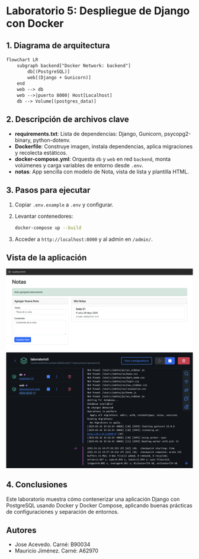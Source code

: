 # Laboratorio 5: Despliegue de Django con Docker

## 1. Diagrama de arquitectura

```mermaid
flowchart LR
    subgraph backend["Docker Network: backend"]
        db[(PostgreSQL)]
        web[(Django + Gunicorn)]
    end
    web --> db
    web -->|puerto 8000| Host[Localhost]
    db --> Volume[(postgres_data)]
```

## 2. Descripción de archivos clave

* **requirements.txt**: Lista de dependencias: Django, Gunicorn, psycopg2-binary, python-dotenv.
* **Dockerfile**: Construye imagen, instala dependencias, aplica migraciones y recolecta estáticos.
* **docker-compose.yml**: Orquesta `db` y `web` en red `backend`, monta volúmenes y carga variables de entorno desde `.env`.
* **notas**: App sencilla con modelo de Nota, vista de lista y plantilla HTML.

## 3. Pasos para ejecutar

1. Copiar `.env.example` a `.env` y configurar.
2. Levantar contenedores:

   ```bash
   docker-compose up --build
   ```
3. Acceder a `http://localhost:8000` y al admin en `/admin/`.

## Vista de la aplicación

![Screenshot de la app de notas](./Screenshot01.png)
![Screenshot de contenedores corriendo en Docker Desktop](./Screenshot02.png)

## 4. Conclusiones

Este laboratorio muestra cómo contenerizar una aplicación Django con PostgreSQL usando Docker y Docker Compose, aplicando buenas prácticas de configuraciones y separación de entornos.

## Autores

- Jose Acevedo. Carné: B90034 
- Mauricio Jiménez. Carné: A62970 